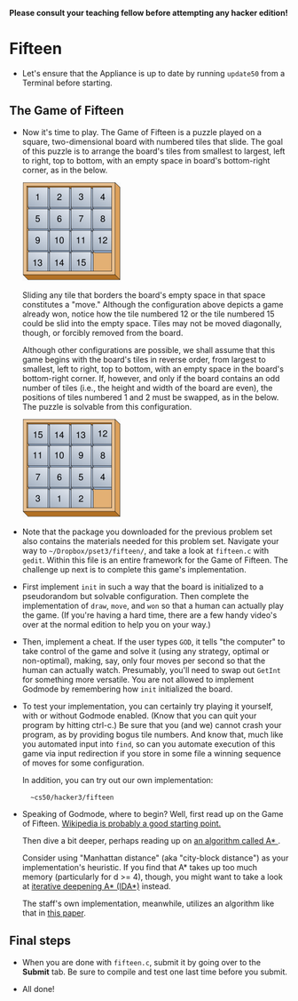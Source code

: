 **Please consult your teaching fellow before attempting any hacker edition!**

# Fifteen

* Let's ensure that the Appliance is up to date by running `update50` from a Terminal before starting.

## The Game of Fifteen

* Now it's time to play. The Game of Fifteen is a puzzle played on a square, two-dimensional board with numbered tiles that slide. The goal of this puzzle is to arrange the board's tiles from smallest to largest, left to right, top to bottom, with an empty space in board's bottom-right corner, as in the below.
  
  ![Solved game of fifteen board](31.png)
  
  Sliding any tile that borders the board's empty space in that space constitutes a "move." Although the configuration above depicts a game already won, notice how the tile numbered 12 or the tile numbered 15 could be slid into the empty space. Tiles may not be moved diagonally, though, or forcibly removed from the board.

  Although other configurations are possible, we shall assume that this game begins with the board's tiles in reverse order, from largest to smallest, left to right, top to bottom, with an empty space in the board's bottom-right corner. If, however, and only if the board contains an odd number of tiles (i.e., the height and width of the board are even), the positions of tiles numbered 1 and 2 must be swapped, as in the below. The puzzle is solvable from this configuration.
  
  ![Unsolved game of fifteen board](32.png)
  
* Note that the package you downloaded for the previous problem set also contains the materials needed for this problem set. Navigate your way to `~/Dropbox/pset3/fifteen/`, and take a look at `fifteen.c` with `gedit`. Within this file is an entire framework for the Game of Fifteen. The challenge up next is to complete this game's implementation.

* First implement `init` in such a way that the board is initialized to a pseudorandom but solvable configuration. Then complete the implementation of `draw`, `move`, and `won` so that a human can actually play the game. (If you're having a hard time, there are a few handy video's over at the normal edition to help you on your way.)

* Then, implement a cheat. If the user types `GOD`, it tells "the computer" to take control of the game and solve it (using any strategy, optimal or non-optimal), making, say, only four moves per second so that the human can actually watch. Presumably, you'll need to swap out `GetInt` for something more versatile. You are not allowed to implement Godmode by remembering how `init` initialized the board.

* To test your implementation, you can certainly try playing it yourself, with or without Godmode enabled. (Know that you can quit your program by hitting ctrl-c.) Be sure that you (and we) cannot crash your program, as by providing bogus tile numbers. And know that, much like you automated input into `find`, so can you automate execution of this game via input redirection if you store in some file a winning sequence of moves for some configuration.
  
  In addition, you can try out our own implementation:

		~cs50/hacker3/fifteen

* Speaking of Godmode, where to begin? Well, first read up on the Game of Fifteen. [Wikipedia is probably a good starting point.](http://en.wikipedia.org/wiki/N-puzzle)
  
  Then dive a bit deeper, perhaps reading up on [an algorithm called A* ](http://en.wikipedia.org/wiki/A*_search_algorithm).

  Consider using "Manhattan distance" (aka "city-block distance") as your implementation's heuristic. If you find that A* takes up too much memory (particularly for d >= 4), though, you might want to take a look at [iterative deepening A* (IDA*)](http://webdocs.cs.ualberta.ca/~tony/RecentPapers/pami94.pdf) instead.

  The staff's own implementation, meanwhile, utilizes an algorithm like that in [this paper](http://larc.unt.edu/ian/pubs/saml.pdf).

## Final steps

* When you are done with `fifteen.c`, submit it by going over to the **Submit** tab. Be sure to compile and test one last time before you submit.

* All done!
